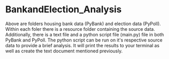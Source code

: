 # BankandElection_Analysis

Above are folders housing bank data (PyBank) and election data (PyPoll).
Within each foler there is a resource folder containing the source data.
Additionally, there is a text file and a python script file (main.py) file in both PyBank and PyPoll. The python script can be run on it's respective source data to provide a brief analysis. It will print the results to your terminal as well as create the text document mentioned previously.